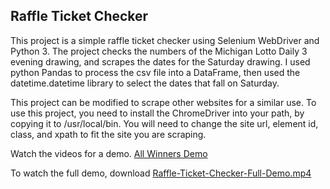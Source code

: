## Raffle Ticket Checker

This project is a simple raffle ticket checker using Selenium WebDriver and Python 3.
The project checks the numbers of the Michigan Lotto Daily 3 evening drawing, and scrapes the dates for the Saturday drawing.  I used python Pandas to process the csv file into a DataFrame, then used the datetime.datetime library to select the dates that fall on Saturday.

This project can be modified to scrape other websites for a similar use.  To use this project, you need to install the ChromeDriver into your path, by copying it to /usr/local/bin.  You will need to change the site url, element id, class, and xpath to fit the site you are scraping.  

Watch the videos for a demo. [All Winners Demo](demo/Raffle-All-Winners-Demo.mp4)

To watch the full demo, download [Raffle-Ticket-Checker-Full-Demo.mp4](demo/Raffle-Ticket-Checker-Full-Demo.mp4)
